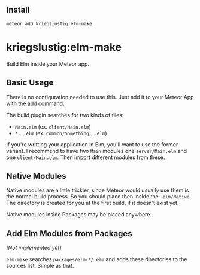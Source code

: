 ## Install

```
meteor add kriegslustig:elm-make
```

# kriegslustig:elm-make

Build Elm inside your Meteor app.

## Basic Usage

There is no configuration needed to use this. Just add it to your Meteor App with the [add command](install).

The build plugin searches for two kinds of files:

* `Main.elm` (ex. `client/Main.elm`)
* `*._.elm` (ex. `common/Something._.elm`)

If you're writting your application in Elm, you'll want to use the former variant. I recommend to have two `Main` modules one `server/Main.elm` and one `client/Main.elm`. Then import different modules from these.

## Native Modules

Native modules are a little trickier, since Meteor would usually use them is the normal build process. So you should place then inside the `.elm/Native`. The directory is created for you at the first build, if it doesn't exist yet.

Native modules inside Packages may be placed anywhere.

## Add Elm Modules from Packages

_[Not implemented yet]_

`elm-make` searches `packages/elm-*/.elm` and adds these directories to the sources list. Simple as that.

